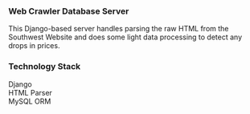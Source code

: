 ### Web Crawler Database Server

This Django-based server handles parsing the raw HTML from the Southwest Website and does some light data processing to detect any drops in prices.

### Technology Stack

Django <br/>
HTML Parser <br/>
MySQL ORM <br/>
